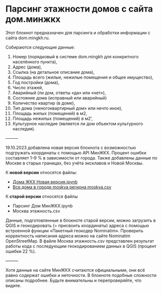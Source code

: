# Парсинг этажности домов с сайта дом.минжкх

Этот блокнот предназначен для парсинга и обработки информации с сайта dom.mingkh.ru. 

Собираются следующие данные:

1. Номер (порядковый в системе dom.mingkh для конкретного населённого пункта), 
2. Адрес (дома), 
3. Ссылка (на детальное описание дома), 
4. Площадь всего (жилые, нежилые помещения и общее имущество), 
5. Год постройки (дома), 
6. Число этажей,
7. Аварийный (ли дом, ответы «да» или «нет»), 
8. Состояние дома (исправный или аварийный)
9. Количество квартир (в доме), 
10. Тип дома («многоквартирный дом» или нечто иное),
11. Площадь жилых (помещений) в м2, 
12. Площадь нежилых (помещений) в м2', 
13. Культурное наследие (является ли дом объектом культурного наследия).

———

19.10.2023 добавлена новая версия блокнота с возможностью подгружать координаты с помощью API МинЖКХ. Процент ошибки составляет 1–9 % в зависимости от города. Также добавлены данные по Москве в старых границах, без учёта эксклавов и Новой Москвы.

К **новой версии** относятся файлы:
* [Дома ЖКХ Новая версия.ipynb](https://github.com/UndineSuMenulio/Dom.mingkh-Parsing/blob/main/%D0%94%D0%BE%D0%BC%D0%B0%20%D0%96%D0%9A%D0%A5%20%D0%9D%D0%BE%D0%B2%D0%B0%D1%8F%20%D0%B2%D0%B5%D1%80%D1%81%D0%B8%D1%8F.ipynb)
* [Все дома в городе moskva региона moskva.csv](https://github.com/UndineSuMenulio/Dom.mingkh-Parsing/blob/main/%D0%92%D1%81%D0%B5%20%D0%B4%D0%BE%D0%BC%D0%B0%20%D0%B2%20%D0%B3%D0%BE%D1%80%D0%BE%D0%B4%D0%B5%20moskva%20%D1%80%D0%B5%D0%B3%D0%B8%D0%BE%D0%BD%D0%B0%20moskva.csv)

К **старой версии** относятся файлы
* Парсинг Дом МинЖКХ.ipynb
* Москва этажность.csv

Данные, подготовленные в блокноте старой версии, можно загрузить в QGIS и геокодировать (= присвоить координаты) адреса с помощью встроенной функции «Пакетный геокодер Nominatim».
Проверить корректность написания адреса можно на сайте Nominatim OpenStreetMap. В файле Москва этажность.csv представлен результат работы кода с последующим геокодированием данных в QGIS (процент ошибки 22 %).

———

Хотя данные на сайте МинЖКХ считаются официальными, они всё равно содержат ошибки и неточности. В блокноте подобные сложности описаны подробнее. Будьте внимательны и перепроверяйте, что видите. 

